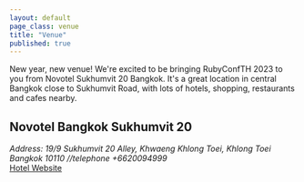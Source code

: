 ```yaml
---
layout: default
page_class: venue
title: "Venue"
published: true
---
```


New year, new venue! We're excited to be bringing RubyConfTH 2023 to you from Novotel Sukhumvit 20 Bangkok. It's a great location in central Bangkok close to Sukhumvit Road, with lots of hotels, shopping, restaurants and cafes nearby.

<section class="venue-location">
  <h2>Novotel Bangkok Sukhumvit 20</h2>
  
  <div class="card-venue">
    <figure class="card-venue__image">
    </figure>
    <div class="card-venue__info">
      <address class="card-venue__address">
        <span class="street-address">Address: 19/9 Sukhumvit 20 Alley, Khwaeng Khlong Toei, Khlong Toei</span>
        <span class="locality">Bangkok</span>
        <span class="postal-code">10110</span>
        //telephone
        <span class="telephone">+6620094999</span>
      </address>
      <a href="https://www.novotelbangkoksukhumvit20.com/" target="_blank" class="card-venue__btn btn btn--primary">Hotel Website</a>
    </div>
  </div>
</section>
